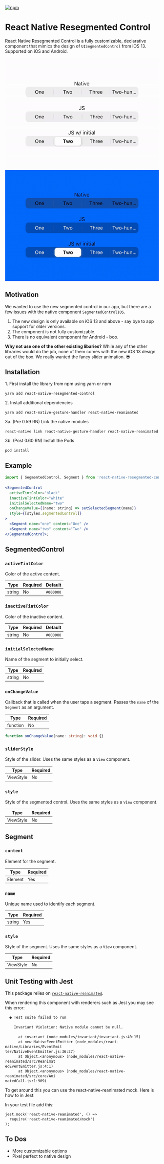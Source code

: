 [![npm](https://img.shields.io/npm/v/react-native-resegmented-control)](https://www.npmjs.com/package/react-native-resegmented-control)

# React Native Resegmented Control

React Native Resegmented Control is a fully customizable, declarative component that mimics the design of `UISegmentedControl` from iOS 13. Supported on iOS and Android.

![SegmentedControlExampleOne](docs/images/example-one.gif?raw=true)
![SegmentedControlExampleTwo](docs/images/example-two.gif?raw=true)

## Motivation

We wanted to use the new segmented control in our app, but there are a few issues with the native component `SegmentedControlIOS`.

1. The new design is only available on iOS 13 and above - say bye to app support for older versions.
2. The component is not fully customizable.
3. There is no equivalent component for Android - boo.

**Why not use one of the other existing libaries?**
While any of the other libraries would do the job, none of them comes with the new iOS 13 design out of the box. We really wanted the fancy slider animation. 😎

## Installation

1\. First install the library from npm using yarn or npm

`yarn add react-native-resegmented-control`

2\. Install additional dependencies

`yarn add react-native-gesture-handler react-native-reanimated`

3a. (Pre 0.59 RN) Link the native modules

`react-native link react-native-gesture-handler react-native-reanimated`

3b. (Post 0.60 RN) Install the Pods

`pod install`

## Example

```jsx
import { SegmentedControl, Segment } from 'react-native-resegmented-control';

<SegmentedControl
  activeTintColor="black"
  inactiveTintColor="white"
  initialSelectedName="two"
  onChangeValue={(name: string) => setSelectedSegment(name)}
  style={[styles.segmentedControl]}
>
  <Segment name="one" content="One" />
  <Segment name="two" content="Two" />
</SegmentedControl>;
```

## SegmentedControl

### `activeTintColor`

Color of the active content.

| Type   | Required | Default   |
| ------ | -------- | --------- |
| string | No       | `#000000` |

### `inactiveTintColor`

Color of the inactive content.

| Type   | Required | Default   |
| ------ | -------- | --------- |
| string | No       | `#000000` |

### `initialSelectedName`

Name of the segment to initially select.

| Type   | Required |
| ------ | -------- |
| string | No       |

### `onChangeValue`

Callback that is called when the user taps a segment. Passes the `name` of the `Segment` as an argument.

| Type     | Required |
| -------- | -------- |
| function | No       |

```ts
function onChangeValue(name: string): void {}
```

### `sliderStyle`

Style of the slider. Uses the same styles as a `View` component.

| Type      | Required |
| --------- | -------- |
| ViewStyle | No       |

### `style`

Style of the segmented control. Uses the same styles as a `View` component.

| Type      | Required |
| --------- | -------- |
| ViewStyle | No       |

## Segment

### `content`

Element for the segment.

| Type    | Required |
| ------- | -------- |
| Element | Yes      |

### `name`

Unique name used to identify each segment.

| Type   | Required |
| ------ | -------- |
| string | Yes      |

### `style`

Style of the segment. Uses the same styles as a `View` component.

| Type      | Required |
| --------- | -------- |
| ViewStyle | No       |

## Unit Testing with Jest

This package relies on [`react-native-reanimated`](https://github.com/software-mansion/react-native-reanimated).

When rendering this component with renderers such as Jest you may see this error:

```
  ● Test suite failed to run

    Invariant Violation: Native module cannot be null.

      at invariant (node_modules/invariant/invariant.js:40:15)
      at new NativeEventEmitter (node_modules/react-native/Libraries/EventEmit
ter/NativeEventEmitter.js:36:27)
      at Object.<anonymous> (node_modules/react-native-reanimated/src/Reanimat
edEventEmitter.js:4:1)
      at Object.<anonymous> (node_modules/react-native-reanimated/src/core/Ani
matedCall.js:1:909)
```

To get around this you can use the react-native-reanimated mock. Here is how to in Jest:

In your test file add this:

```
jest.mock('react-native-reanimated', () =>
  require('react-native-reanimated/mock')
);
```

## To Dos

- More customizable options
- Pixel perfect to native design
